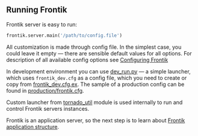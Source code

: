 ## Running Frontik

Frontik server is easy to run:

```python
frontik.server.main('/path/to/config.file')
```

All customization is made through config file. In the simplest case, you could leave it empty — there are sensible
default values for all options. For description of all available config options see [Configuring Frontik](/docs/config.md)

In development environment you can use [dev_run.py](/dev_run.py) — a simple launcher, which uses ```frontik_dev.cfg```
as a config file, which you need to create or copy from [frontik_dev.cfg.ex](/frontik_dev.cfg.ex). The sample of a
production config can be found in [production/frontik.cfg](/production/frontik.cfg).

Custom launcher from [tornado_util](https://github.com/hhru/tornado-util) module is used internally to run
and control Frontik servers instances.

Frontik is an application server, so the next step is to learn about
[Frontik application structure](/docs/frontik-app.md).
